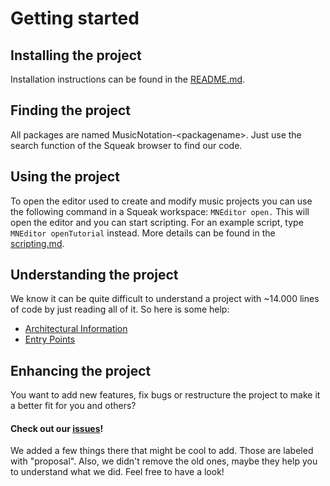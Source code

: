 # Getting started

## Installing the project
Installation instructions can be found in the [README.md](../README.md).

## Finding the project
All packages are named MusicNotation-\<packagename\>. Just use the search function of the Squeak browser to find our code.

## Using the project
To open the editor used to create and modify music projects you can use the following command in a Squeak workspace: `MNEditor open.`
This will open the editor and you can start scripting. For an example script, type `MNEditor openTutorial` instead. More details can be found in the [scripting.md](./scripting.md).

## Understanding the project
We know it can be quite difficult to understand a project with ~14.000 lines of code by just reading all of it. So here is some help:
- [Architectural Information](./architectural-information.md)
- [Entry Points](./entry-points.md)

## Enhancing the project
You want to add new features, fix bugs or restructure the project to make it a better fit for you and others? 
#### Check out our [issues](https://github.com/hpi-swa-teaching/MusicNotation/issues)! 
We added a few things there that might be cool to add. Those are labeled with "proposal". Also, we didn't remove the old ones, maybe they help you to understand what we did.
Feel free to have a look!
